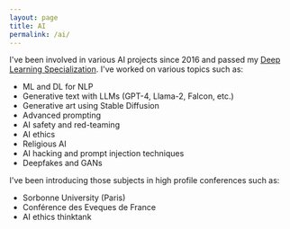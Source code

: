 ```yaml
---
layout: page
title: AI
permalink: /ai/
---
```


I've been involved in various AI projects since 2016 and passed my [Deep Learning Specialization](https://coursera.org/share/060c260c19a2007f337dfae390fe4382). I've worked on various topics such as:

- ML and DL for NLP
- Generative text with LLMs (GPT-4, Llama-2, Falcon, etc.)
- Generative art using Stable Diffusion
- Advanced prompting
- AI safety and red-teaming
- AI ethics
- Religious AI
- AI hacking and prompt injection techniques
- Deepfakes and GANs

I've been introducing those subjects in high profile conferences such as:

- Sorbonne University (Paris)
- Conférence des Eveques de France
- AI ethics thinktank
